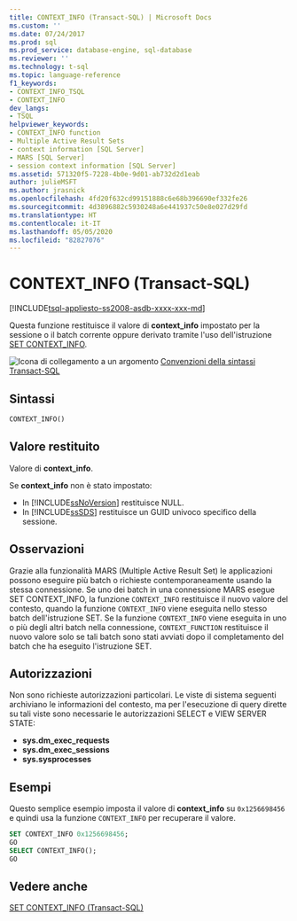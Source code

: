 ```yaml
---
title: CONTEXT_INFO (Transact-SQL) | Microsoft Docs
ms.custom: ''
ms.date: 07/24/2017
ms.prod: sql
ms.prod_service: database-engine, sql-database
ms.reviewer: ''
ms.technology: t-sql
ms.topic: language-reference
f1_keywords:
- CONTEXT_INFO_TSQL
- CONTEXT_INFO
dev_langs:
- TSQL
helpviewer_keywords:
- CONTEXT_INFO function
- Multiple Active Result Sets
- context information [SQL Server]
- MARS [SQL Server]
- session context information [SQL Server]
ms.assetid: 571320f5-7228-4b0e-9d01-ab732d2d1eab
author: julieMSFT
ms.author: jrasnick
ms.openlocfilehash: 4fd20f632cd99151888c6e68b396690ef332fe26
ms.sourcegitcommit: 4d3896882c5930248a6e441937c50e8e027d29fd
ms.translationtype: HT
ms.contentlocale: it-IT
ms.lasthandoff: 05/05/2020
ms.locfileid: "82827076"
---
```

# <a name="context_info--transact-sql"></a>CONTEXT_INFO (Transact-SQL)
[!INCLUDE[tsql-appliesto-ss2008-asdb-xxxx-xxx-md](../../includes/tsql-appliesto-ss2008-asdb-xxxx-xxx-md.md)]

Questa funzione restituisce il valore di **context_info** impostato per la sessione o il batch corrente oppure derivato tramite l'uso dell'istruzione [SET CONTEXT_INFO](../../t-sql/statements/set-context-info-transact-sql.md).
  
![Icona di collegamento a un argomento](../../database-engine/configure-windows/media/topic-link.gif "Icona di collegamento a un argomento") [Convenzioni della sintassi Transact-SQL](../../t-sql/language-elements/transact-sql-syntax-conventions-transact-sql.md)
  
## <a name="syntax"></a>Sintassi  
  
```sql
CONTEXT_INFO()  
```  
  
## <a name="return-value"></a>Valore restituito
Valore di **context_info**.
  
Se **context_info** non è stato impostato:
-   In [!INCLUDE[ssNoVersion](../../includes/ssnoversion-md.md)] restituisce NULL.  
-   In [!INCLUDE[ssSDS](../../includes/sssds-md.md)] restituisce un GUID univoco specifico della sessione.  
  
## <a name="remarks"></a>Osservazioni  
Grazie alla funzionalità MARS (Multiple Active Result Set) le applicazioni possono eseguire più batch o richieste contemporaneamente usando la stessa connessione. Se uno dei batch in una connessione MARS esegue SET CONTEXT_INFO, la funzione `CONTEXT_INFO` restituisce il nuovo valore del contesto, quando la funzione `CONTEXT_INFO` viene eseguita nello stesso batch dell'istruzione SET. Se la funzione `CONTEXT_INFO` viene eseguita in uno o più degli altri batch nella connessione, `CONTEXT_FUNCTION` restituisce il nuovo valore solo se tali batch sono stati avviati dopo il completamento del batch che ha eseguito l'istruzione SET.
  
## <a name="permissions"></a>Autorizzazioni  
Non sono richieste autorizzazioni particolari. Le viste di sistema seguenti archiviano le informazioni del contesto, ma per l'esecuzione di query dirette su tali viste sono necessarie le autorizzazioni SELECT e VIEW SERVER STATE:
- **sys.dm_exec_requests**
- **sys.dm_exec_sessions**
- **sys.sysprocesses**
  
## <a name="examples"></a>Esempi  
Questo semplice esempio imposta il valore di **context_info** su `0x1256698456` e quindi usa la funzione `CONTEXT_INFO` per recuperare il valore.
  
```sql
SET CONTEXT_INFO 0x1256698456;  
GO  
SELECT CONTEXT_INFO();  
GO  
```  
  
## <a name="see-also"></a>Vedere anche
[SET CONTEXT_INFO &#40;Transact-SQL&#41;](../../t-sql/statements/set-context-info-transact-sql.md)
  
  
